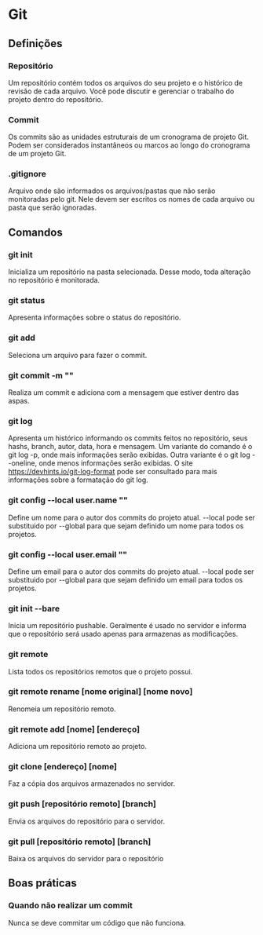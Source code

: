 # Git

## Definições

### Repositório 
Um repositório contém todos os arquivos do seu projeto e o histórico de revisão de cada arquivo. Você pode discutir e gerenciar o trabalho do projeto dentro do repositório.

### Commit
Os commits são as unidades estruturais de um cronograma de projeto Git. Podem ser considerados instantâneos ou marcos ao longo do cronograma de um projeto Git.

### .gitignore
Arquivo onde são informados os arquivos/pastas que não serão monitoradas pelo git. Nele devem ser escritos os nomes de cada arquivo ou pasta que serão ignoradas.
 
## Comandos

### git init
Inicializa um repositório na pasta selecionada. Desse modo, toda alteração no repositório é monitorada.

### git status 
Apresenta informações sobre o status do repositório.

### git add
Seleciona um arquivo para fazer o commit.

### git commit -m ""
Realiza um commit e adiciona com a mensagem que estiver dentro das aspas.

### git log
Apresenta um histórico informando os commits feitos no repositório, seus hashs, branch, autor, data, hora e mensagem. Um variante do comando é o git log -p, onde mais informações serão exibidas. Outra variante é o git log --oneline, onde menos informações serão exibidas. O site https://devhints.io/git-log-format pode ser consultado para mais informações sobre a formatação do git log.

### git config --local user.name ""
Define um nome para o autor dos commits do projeto atual. --local pode ser substituido por --global para que sejam definido um nome para todos os projetos.

### git config --local user.email ""
Define um email para o autor dos commits do projeto atual. --local pode ser substituido por --global para que sejam definido um email para todos os projetos.

### git init --bare
Inicia um repositório pushable. Geralmente é usado no servidor e informa que o repositório será usado apenas para armazenas as modificações.

### git remote
Lista todos os repositórios remotos que o projeto possui.

### git remote rename [nome original] [nome novo]
Renomeia um repositório remoto.

### git remote add [nome] [endereço]
Adiciona um repositório remoto ao projeto.

### git clone [endereço] [nome]
Faz a cópia dos arquivos armazenados no servidor.

### git push [repositório remoto] [branch]
Envia os arquivos do repositório para o servidor.

### git pull [repositório remoto] [branch]
Baixa os arquivos do servidor para o repositório


## Boas práticas

### Quando não realizar um commit
Nunca se deve commitar um código que não funciona.
